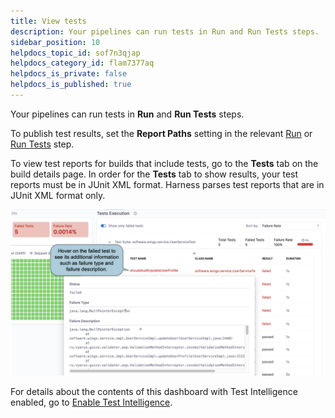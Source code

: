 ```yaml
---
title: View tests
description: Your pipelines can run tests in Run and Run Tests steps.
sidebar_position: 10
helpdocs_topic_id: sof7n3qjap
helpdocs_category_id: flam7377aq
helpdocs_is_private: false
helpdocs_is_published: true
---
```


Your pipelines can run tests in **Run** and **Run Tests** steps.

To publish test results, set the **Report Paths** setting in the relevant [Run](../../ci-technical-reference/run-step-settings.md) or [Run Tests](../../ci-technical-reference/configure-run-tests-step-settings.md) step.

To view test reports for builds that include tests, go to the **Tests** tab on the build details page. In order for the **Tests** tab to show results, your test reports must be in JUnit XML format. Harness parses test reports that are in JUnit XML format only.

![](./static/viewing-tests-533.png)

For details about the contents of this dashboard with Test Intelligence enabled, go to [Enable Test Intelligence](../set-up-test-intelligence/set-up-test-intelligence.md).